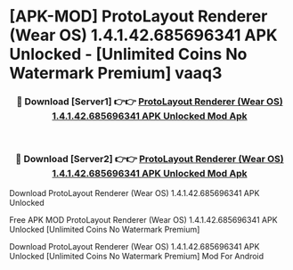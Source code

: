 # [APK-MOD] ProtoLayout Renderer (Wear OS) 1.4.1.42.685696341 APK Unlocked - [Unlimited Coins No Watermark Premium] vaaq3



<div align="center">
<h3>🔴 Download [Server1] 👉👉 <a href="https://momento.my/?title=ProtoLayout_Renderer_(Wear_OS)_1.4.1.42.685696341_APK_Unlocked">ProtoLayout Renderer (Wear OS) 1.4.1.42.685696341 APK Unlocked Mod Apk</a></h3><br>

<h3>🔴 Download [Server2] 👉👉 <a href="https://momento.my/?title=ProtoLayout_Renderer_(Wear_OS)_1.4.1.42.685696341_APK_Unlocked">ProtoLayout Renderer (Wear OS) 1.4.1.42.685696341 APK Unlocked Mod Apk</a></h3>
</div>



Download ProtoLayout Renderer (Wear OS) 1.4.1.42.685696341 APK Unlocked 

Free APK MOD ProtoLayout Renderer (Wear OS) 1.4.1.42.685696341 APK Unlocked [Unlimited Coins No Watermark Premium]

Download ProtoLayout Renderer (Wear OS) 1.4.1.42.685696341 APK Unlocked [Unlimited Coins No Watermark Premium] Mod For Android
